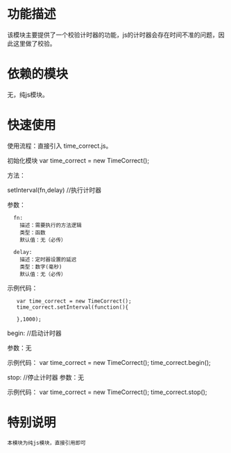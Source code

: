 # 功能描述

  该模块主要提供了一个校验计时器的功能，js的计时器会存在时间不准的问题，因此这里做了校验。

# 依赖的模块

  无，纯js模块。

# 快速使用

  使用流程：直接引入 time_correct.js。 
  
  初始化模块
  var time_correct = new TimeCorrect();

  方法：

  setInterval(fn,delay) //执行计时器

  参数： 

      fn:
        描述：需要执行的方法逻辑
        类型：函数
        默认值：无（必传）

      delay:
        描述：定时器设置的延迟
        类型：数字(毫秒)
        默认值：无（必传）

  示例代码：
  
       var time_correct = new TimeCorrect();
       time_correct.setInterval(function(){
                
       },1000);
  
  begin: //启动计时器
  
  参数：无
  
  示例代码：
       var time_correct = new TimeCorrect();
       time_correct.begin();
  
  
  stop:  //停止计时器
  参数：无
    
  示例代码：
       var time_correct = new TimeCorrect();
       time_correct.stop();
  

# 特别说明

	本模块为纯js模块，直接引用即可
